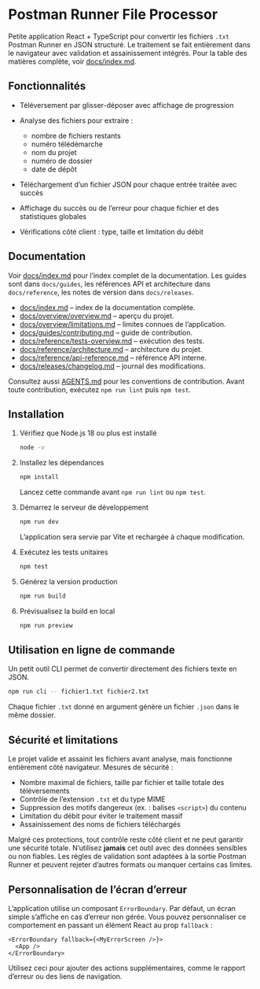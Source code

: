 # Postman Runner File Processor

Petite application React + TypeScript pour convertir les fichiers `.txt` Postman Runner en JSON structuré. Le traitement se fait entièrement dans le navigateur avec validation et assainissement intégrés. Pour la table des matières complète, voir [docs/index.md](docs/index.md).

## Fonctionnalités

* Téléversement par glisser-déposer avec affichage de progression
* Analyse des fichiers pour extraire :

  * nombre de fichiers restants
  * numéro télédémarche
  * nom du projet
  * numéro de dossier
  * date de dépôt
* Téléchargement d’un fichier JSON pour chaque entrée traitée avec succès
* Affichage du succès ou de l’erreur pour chaque fichier et des statistiques globales
* Vérifications côté client : type, taille et limitation du débit

## Documentation

Voir [docs/index.md](docs/index.md) pour l’index complet de la documentation.
Les guides sont dans `docs/guides`, les références API et architecture dans `docs/reference`, les notes de version dans `docs/releases`.

* [docs/index.md](docs/index.md) – index de la documentation complète.
* [docs/overview/overview.md](docs/overview/overview.md) – aperçu du projet.
* [docs/overview/limitations.md](docs/overview/limitations.md) – limites connues de l’application.
* [docs/guides/contributing.md](docs/guides/contributing.md) – guide de contribution.
* [docs/reference/tests-overview.md](docs/reference/tests-overview.md) – exécution des tests.
* [docs/reference/architecture.md](docs/reference/architecture.md) – architecture du projet.
* [docs/reference/api-reference.md](docs/reference/api-reference.md) – référence API interne.
* [docs/releases/changelog.md](docs/releases/changelog.md) – journal des modifications.

Consultez aussi [AGENTS.md](AGENTS.md) pour les conventions de contribution.
Avant toute contribution, exécutez `npm run lint` puis `npm test`.

## Installation

1. Vérifiez que Node.js 18 ou plus est installé

   ```bash
   node -v
   ```
2. Installez les dépendances

   ```bash
   npm install
   ```

   Lancez cette commande avant `npm run lint` ou `npm test`.
3. Démarrez le serveur de développement

   ```bash
   npm run dev
   ```

   L’application sera servie par Vite et rechargée à chaque modification.
4. Exécutez les tests unitaires

   ```bash
   npm test
   ```
5. Générez la version production

   ```bash
   npm run build
   ```
6. Prévisualisez la build en local

   ```bash
   npm run preview
   ```

## Utilisation en ligne de commande

Un petit outil CLI permet de convertir directement des fichiers texte en JSON.

```bash
npm run cli -- fichier1.txt fichier2.txt
```

Chaque fichier `.txt` donné en argument génère un fichier `.json` dans le même dossier.

## Sécurité et limitations

Le projet valide et assainit les fichiers avant analyse, mais fonctionne entièrement côté navigateur. Mesures de sécurité :

* Nombre maximal de fichiers, taille par fichier et taille totale des téléversements
* Contrôle de l’extension `.txt` et du type MIME
* Suppression des motifs dangereux (ex. : balises `<script>`) du contenu
* Limitation du débit pour éviter le traitement massif
* Assainissement des noms de fichiers téléchargés

Malgré ces protections, tout contrôle reste côté client et ne peut garantir une sécurité totale. N’utilisez **jamais** cet outil avec des données sensibles ou non fiables. Les règles de validation sont adaptées à la sortie Postman Runner et peuvent rejeter d’autres formats ou manquer certains cas limites.

## Personnalisation de l’écran d’erreur

L’application utilise un composant `ErrorBoundary`. Par défaut, un écran simple s’affiche en cas d’erreur non gérée.
Vous pouvez personnaliser ce comportement en passant un élément React au prop `fallback` :

```tsx
<ErrorBoundary fallback={<MyErrorScreen />}>
  <App />
</ErrorBoundary>
```

Utilisez ceci pour ajouter des actions supplémentaires, comme le rapport d’erreur ou des liens de navigation.
